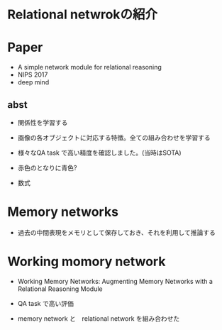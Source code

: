 # Relational netwrokの紹介

# Paper
- A simple network module for relational reasoning
- NIPS 2017
- deep mind

## abst
- 関係性を学習する
- 画像の各オブジェクトに対応する特徴。全ての組み合わせを学習する
- 様々なQA task で高い精度を確認しました。(当時はSOTA)
- 赤色のとなりに青色?

- 数式

# Memory networks
- 過去の中間表現をメモリとして保存しておき、それを利用して推論する


# Working momory network
- Working Memory Networks: Augmenting Memory Networks with a Relational Reasoning Module 

- QA task で高い評価
- memory network と　relational network を組み合わせた
